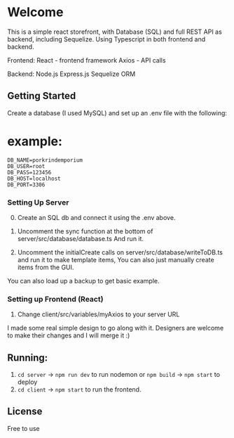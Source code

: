 # Welcome
This is a simple react storefront, with Database (SQL) and full REST API as backend, including Sequelize.
Using Typescript in both frontend and backend.

Frontend:
React - frontend framework
Axios - API calls

Backend:
Node.js
Express.js
Sequelize ORM


## Getting Started
Create a database (I used MySQL) and set up an .env file with the following:
# example:
```
DB_NAME=porkrindemporium
DB_USER=root
DB_PASS=123456
DB_HOST=localhost
DB_PORT=3306
```

### Setting Up Server

0. Create an SQL db and connect it using the .env above.

1. Uncomment the sync function at the bottom of server/src/database/database.ts
And run it.

2. Uncomment the initialCreate calls on server/src/database/writeToDB.ts and run it to make template items,
You can also just manually create items from the GUI.

You can also load up a backup to get basic example.

### Setting up Frontend (React)

1. Change client/src/variables/myAxios to your server URL

I made some real simple design to go along with it. 
Designers are welcome to make their changes and I will merge it :)


## Running:
1. ```cd server``` -> ```npm run dev``` to run nodemon or ```npm build``` -> ```npm start``` to deploy
2. ```cd client``` -> ```npm start``` to run the frontend.

## License
Free to use